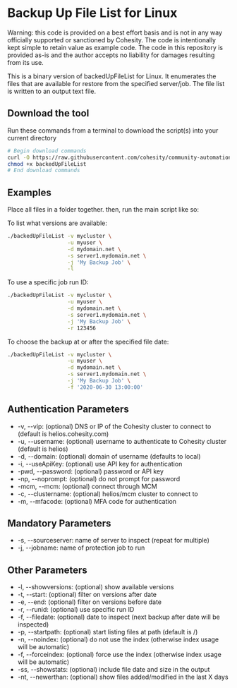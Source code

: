 # Backup Up File List for Linux

Warning: this code is provided on a best effort basis and is not in any way officially supported or sanctioned by Cohesity. The code is intentionally kept simple to retain value as example code. The code in this repository is provided as-is and the author accepts no liability for damages resulting from its use.

This is a binary version of backedUpFileList for Linux. It enumerates the files that are available for restore from the specified server/job. The file list is written to an output text file.

## Download the tool

Run these commands from a terminal to download the script(s) into your current directory

```bash
# Begin download commands
curl -O https://raw.githubusercontent.com/cohesity/community-automation-samples/main/linux/backedUpFileList/backedUpFileList
chmod +x backedUpFileList
# End download commands
```

## Examples

Place all files in a folder together. then, run the main script like so:

To list what versions are available:

```bash
./backedUpFileList -v mycluster \
                   -u myuser \
                   -d mydomain.net \
                   -s server1.mydomain.net \
                   -j 'My Backup Job' \
                   -l
```

To use a specific job run ID:

```bash
./backedUpFileList -v mycluster \
                   -u myuser \
                   -d mydomain.net \
                   -s server1.mydomain.net \
                   -j 'My Backup Job' \
                   -r 123456
```

To choose the backup at or after the specified file date:

```bash
./backedUpFileList -v mycluster \
                   -u myuser \
                   -d mydomain.net \
                   -s server1.mydomain.net \
                   -j 'My Backup Job' \
                   -f '2020-06-30 13:00:00'
```

## Authentication Parameters

* -v, --vip: (optional) DNS or IP of the Cohesity cluster to connect to (default is helios.cohesity.com)
* -u, --username: (optional) username to authenticate to Cohesity cluster (default is helios)
* -d, --domain: (optional) domain of username (defaults to local)
* -i, --useApiKey: (optional) use API key for authentication
* -pwd, --password: (optional) password or API key
* -np, --noprompt: (optional) do not prompt for password
* -mcm, --mcm: (optional) connect through MCM
* -c, --clustername: (optional) helios/mcm cluster to connect to
* -m, --mfacode: (optional) MFA code for authentication

## Mandatory Parameters

* -s, --sourceserver: name of server to inspect (repeat for multiple)
* -j, --jobname: name of protection job to run

## Other Parameters

* -l, --showversions: (optional) show available versions
* -t, --start: (optional) filter on versions after date
* -e, --end: (optional) filter on versions before date
* -r, --runid: (optional) use specific run ID
* -f, --filedate: (optional) date to inspect (next backup after date will be inspected)
* -p, --startpath: (optional) start listing files at path (default is /)
* -n, --noindex: (optional) do not use the index (otherwise index usage will be automatic)
* -f, --forceindex: (optional) force use the index (otherwise index usage will be automatic)
* -ss, --showstats: (optional) include file date and size in the output
* -nt, --newerthan: (optional) show files added/modified in the last X days
